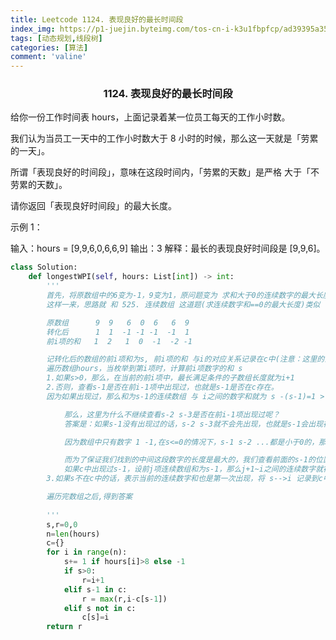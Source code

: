 ```yaml
---
title: Leetcode 1124. 表现良好的最长时间段
index_img: https://p1-juejin.byteimg.com/tos-cn-i-k3u1fbpfcp/ad39395a35464981a2eba9c50454f1db~tplv-k3u1fbpfcp-watermark.image
tags: [动态规划,线段树]
categories: [算法]
comment: 'valine'
---
```


### <center> 1124. 表现良好的最长时间段

给你一份工作时间表 hours，上面记录着某一位员工每天的工作小时数。

我们认为当员工一天中的工作小时数大于 8 小时的时候，那么这一天就是「劳累的一天」。

所谓「表现良好的时间段」，意味在这段时间内，「劳累的天数」是严格 大于「不劳累的天数」。

请你返回「表现良好时间段」的最大长度。

 

示例 1：

输入：hours = [9,9,6,0,6,6,9]
输出：3
解释：最长的表现良好时间段是 [9,9,6]。
```py
class Solution:
    def longestWPI(self, hours: List[int]) -> int:
        '''
        首先，将原数组中的6变为-1，9变为1，原问题变为 求和大于0的连续数字的最大长度
        这样一来，思路就 和 525. 连续数组 这道题(求连续数字和==0的最大长度)类似

        原数组      9  9   6  0  6   6  9
        转化后      1  1  -1 -1 -1  -1  1
        前i项的和   1  2   1  0  -1  -2 -1 

        记转化后的数组的前i项和为s, 前i项的和 与i的对应关系记录在c中(注意：这里的前i项的和是第一次出现的)
        遍历数组hours，当枚举到第i项时，计算前i项数字的和 s
        1.如果s>0，那么，在当前的前i项中，最长满足条件的子数组长度就为i+1
        2.否则，查看s-1是否在前i-1项中出现过，也就是s-1是否在c存在。
        因为如果出现过，那么和为s-1的连续数组 与 i之间的数字和就为 s -(s-1)=1 > 0,即中间的数字也是符合条件的。

            那么，这里为什么不继续查看s-2 s-3是否在前i-1项出现过呢？
            答案是：如果s-1没有出现过的话，s-2 s-3就不会先出现，也就是s-1会出现在s-2 s-3的前面。

            因为数组中只有数字 1 -1,在s<=0的情况下，s-1 s-2 ...都是小于0的，那么，在变小的过程中，一次只能减少1，他们出现的顺序必然是s-1 s-2 ...

            而为了保证我们找到的中间这段数字的长度是最大的，我们查看前面的s-1的位置即可
            如果c中出现过s-1，设前j项连续数组和为s-1，那么j+1~i之间的连续数字就符号条件，更新答案为res = max(res, i - c[s-1])
        3.如果s不在c中的话，表示当前的连续数字和也是第一次出现，将 s-->i 记录到c中

        遍历完数组之后,得到答案
        
        '''
        s,r=0,0
        n=len(hours)
        c={}
        for i in range(n):
            s+= 1 if hours[i]>8 else -1
            if s>0:
                r=i+1
            elif s-1 in c:
                r = max(r,i-c[s-1])
            elif s not in c:
                c[s]=i
        return r
```
